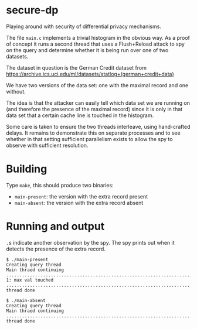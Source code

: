 # secure-dp

Playing around with security of differential privacy mechanisms.

The file `main.c` implements a trivial histogram in the obvious
way. As a proof of concept it runs a second thread that uses
a Flush+Reload attack to spy on the query and determine whether it
is being run over one of two datasets.

The dataset in question is the German Credit dataset from
https://archive.ics.uci.edu/ml/datasets/statlog+(german+credit+data)

We have two versions of the data set: one with the maximal record
and one without.

The idea is that the attacker can easily tell which data set we
are running on (and therefore the presence of the maximal record)
since it is only in that data set that a certain cache line is
touched in the histogram.

Some care is taken to ensure the two threads interleave, using
hand-crafted delays. It remains to demonstrate this on separate
processes and to see whether in that setting sufficient
parallelism exists to allow the spy to observe with sufficient
resolution.

# Building

Type `make`, this should produce two binaries:
* `main-present`: the version with the extra record present
* `main-absent`: the version with the extra record absent

# Running and output

`.`s indicate another observation by the spy. The spy
prints out when it detects the presence of the extra record.

```
$ ./main-present
Creating query thread
Main thraed continuing
................................................................................................................................................................................................................................................................................................................................................................................................................................................................................................................................................................................................................................................................................................................................................................................................................................................................................................................................................................................................................................................................   1: max val touched
................................................................................................Query thread done
```

```
$ ./main-absent
Creating query thread
Main thraed continuing
.....................................................................................................................................................................................................................................................................................................................................................................................................................................................................................................................................................................................................................................................................................................................................................................................................................................................................................................................................................................................................................................................................................................................................................Query thread done
```